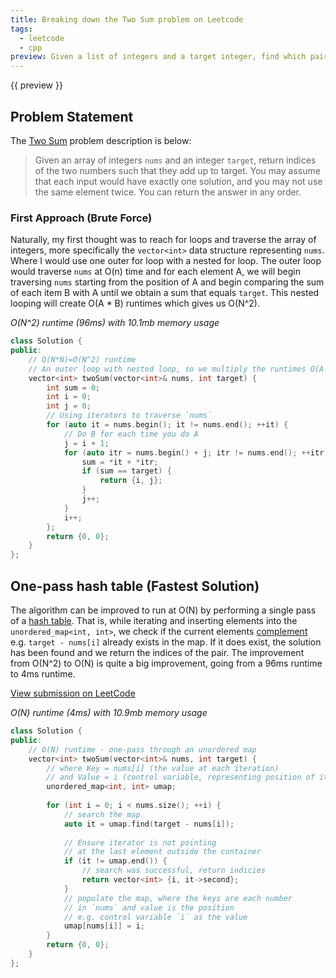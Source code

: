 ```yaml
---
title: Breaking down the Two Sum problem on Leetcode
tags:
  - leetcode
  - cpp
preview: Given a list of integers and a target integer, find which pair of values in the list sum to equal the target value and then return the indices of the pair.
---
```


{{ preview }}

<h2 class="post-heading">Problem Statement</h2>

The [Two Sum][two-sum] problem description is below:

> Given an array of integers `nums` and an integer `target`, return indices of the two numbers such that they add up to target. You may assume that each input would have exactly one solution, and you may not use the same element twice. You can return the answer in any order.

<h3 class="post-heading">First Approach (Brute Force)</h3>

Naturally, my first thought was to reach for loops and traverse the array of integers, more specifically the `vector<int>` data structure representing `nums`. Where I would use one outer for loop with a nested for loop. The outer loop would traverse `nums` at O(n) time and for each element A, we will begin traversing `nums` starting from the position of A and begin comparing the sum of each item B with A until we obtain a sum that equals `target`. This nested looping will create O(A * B) runtimes which gives us O(N^2).

_O(N^2) runtime (96ms) with 10.1mb memory usage_

```cpp
class Solution {
public:
    // O(N*N)=O(N^2) runtime
    // An outer loop with nested loop, so we multiply the runtimes O(A * B)
    vector<int> twoSum(vector<int>& nums, int target) {
        int sum = 0;
        int i = 0;
        int j = 0;
        // Using iterators to traverse `nums`
        for (auto it = nums.begin(); it != nums.end(); ++it) {
            // Do B for each time you do A
            j = i + 1;
            for (auto itr = nums.begin() + j; itr != nums.end(); ++itr) {
                sum = *it + *itr;
                if (sum == target) {
                    return {i, j};
                }
                j++;
            }
            i++;
        };
        return {0, 0};
    }
};
```

<h2 class="post-heading">One-pass hash table (Fastest Solution)</h2>

The algorithm can be improved to run at O(N) by performing a single pass of a [hash table][hash-table]. That is, while iterating and inserting elements into the `unordered_map<int, int>`, we check if the current elements [complement][complement] e.g. `target - nums[i]` already exists in the map. If it does exist, the solution has been found and we return the indices of the pair. The improvement from O(N^2) to O(N) is quite a big improvement, going from a 96ms runtime to 4ms runtime. 

[View submission on LeetCode](https://leetcode.com/submissions/detail/590712005/)

_O(N) runtime (4ms) with 10.9mb memory usage_

```cpp
class Solution {
public:
    // O(N) runtime - one-pass through an unordered map
    vector<int> twoSum(vector<int>& nums, int target) {
        // where Key = nums[i] (the value at each iteration)
        // and Value = i (control variable, representing position of item in `nums`)
        unordered_map<int, int> umap;
        
        for (int i = 0; i < nums.size(); ++i) {
            // search the map
            auto it = umap.find(target - nums[i]);
            
            // Ensure iterator is not pointing
            // at the last element outside the container
            if (it != umap.end()) {
                // search was successful, return indicies
                return vector<int> {i, it->second};
            }
            // populate the map, where the keys are each number
            // in `nums` and value is the position
            // e.g. control variable `i` as the value
            umap[nums[i]] = i;
        }
        return {0, 0};
    }
};
```

[two-sum]: https://leetcode.com/problems/two-sum/
[hash-table]: https://en.wikipedia.org/wiki/Hash_table
[complement]: https://en.wikipedia.org/wiki/Complement_(set_theory)